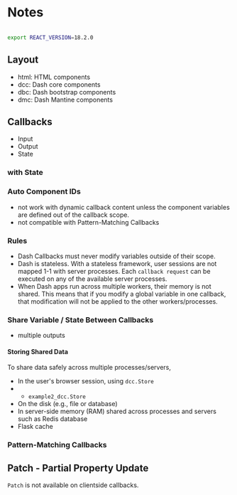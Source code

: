 # Notes

```bash

export REACT_VERSION=18.2.0


```

## Layout

- html: HTML components
- dcc: Dash core components
- dbc: Dash bootstrap components
- dmc: Dash Mantine components

## Callbacks

- Input
- Output
- State

### with State

### Auto Component IDs

- not work with dynamic callback content unless the component variables are defined out of the callback scope.
- not compatible with Pattern-Matching Callbacks

### Rules

- Dash Callbacks must never modify variables outside of their scope.
- Dash is stateless. With a stateless framework, user sessions are not mapped 1-1 with server processes. Each `callback request` can be executed on any of the available server processes.
- When Dash apps run across multiple workers, their memory is not shared. This means that if you modify a global variable in one callback, that modification will not be applied to the other workers/processes.

### Share Variable / State Between Callbacks

- multiple outputs

#### Storing Shared Data

To share data safely across multiple processes/servers,

- In the user's browser session, using `dcc.Store`
- - `example2_dcc.Store`
- On the disk (e.g., file or database)
- In server-side memory (RAM) shared across processes and servers such as Redis database
- Flask cache

### Pattern-Matching Callbacks

## Patch - Partial Property Update

`Patch` is not available on clientside callbacks.
